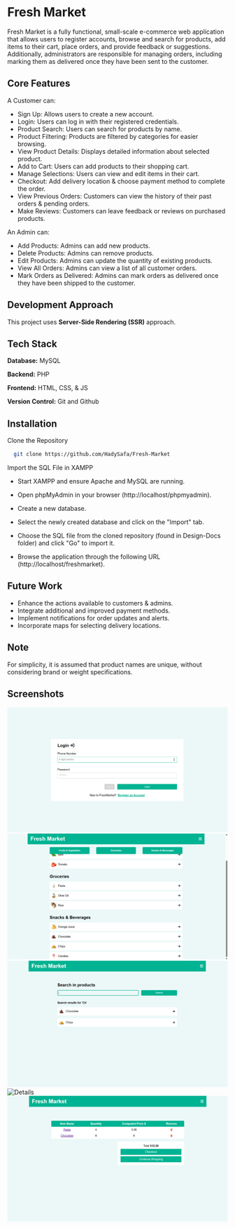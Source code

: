 # Fresh Market

Fresh Market is a fully functional, small-scale e-commerce web application that allows users to register accounts, browse and search for products, add items to their cart, place orders, and provide feedback or suggestions. Additionally, administrators are responsible for managing orders, including marking them as delivered once they have been sent to the customer.

## Core Features

A Customer can:

- Sign Up: Allows users to create a new account.
- Login: Users can log in with their registered credentials.
- Product Search: Users can search for products by name.
- Product Filtering: Products are filtered by categories for easier browsing.
- View Product Details: Displays detailed information about selected product.
- Add to Cart: Users can add products to their shopping cart.
- Manage Selections: Users can view and edit items in their cart.
- Checkout: Add delivery location & choose payment method to complete the order.
- View Previous Orders: Customers can view the history of their past orders & pending orders.
- Make Reviews: Customers can leave feedback or reviews on purchased products.

An Admin can:

- Add Products: Admins can add new products.
- Delete Products: Admins can remove products.
- Edit Products: Admins can update the quantity of existing products.
- View All Orders: Admins can view a list of all customer orders.
- Mark Orders as Delivered: Admins can mark orders as delivered once they have been shipped to the customer.

## Development Approach

This project uses **Server-Side Rendering (SSR)** approach.

## Tech Stack

**Database:** MySQL

**Backend:** PHP

**Frontend:** HTML, CSS, & JS

**Version Control:** Git and Github


## Installation

Clone the Repository

```bash
  git clone https://github.com/HadySafa/Fresh-Market
```
Import the SQL File in XAMPP

- Start XAMPP and ensure Apache and MySQL are running.

- Open phpMyAdmin in your browser (http://localhost/phpmyadmin).

- Create a new database.

- Select the newly created database and click on the "Import" tab.

- Choose the SQL file from the cloned repository (found in Design-Docs folder) and click "Go" to import it.

- Browse the application through the following URL (http://localhost/freshmarket).
    
## Future Work

- Enhance the actions available to customers & admins.
- Integrate additional and improved payment methods.
- Implement notifications for order updates and alerts.
- Incorporate maps for selecting delivery locations.

## Note

For simplicity, it is assumed that product names are unique, without considering brand or weight specifications.

## Screenshots

![Login](./Design-Docs/README-Images/Login.png)
![Products](./Design-Docs/README-Images/Products.png)
![Seach](./Design-Docs/README-Images/Search.png)
![Details](./Design-Docs/README-Images/Detials.png)
![Cart](./Design-Docs/README-Images/Cart.png)


